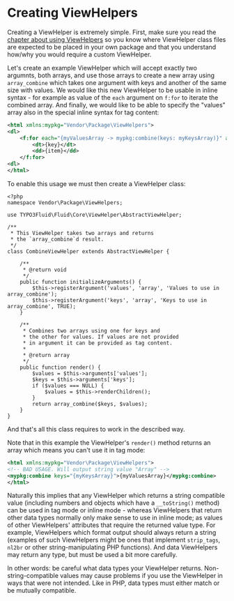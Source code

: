Creating ViewHelpers
====================

Creating a ViewHelper is extremely simple. First, make sure you read the [chapter about using ViewHelpers](FLUID_VIEWHELPERS.md)
so you know where ViewHelper class files are expected to be placed in your own package and that you understand how/why you would
require a custom ViewHelper.

Let's create an example ViewHelper which will accept exactly two argumnts, both arrays, and use those arrays to create a new
array using `array_combine` which takes one argument with keys and another of the same size with values. We would like this new
ViewHelper to be usable in inline syntax - for example as value of the `each` argument on `f:for` to iterate the combined array.
And finally, we would like to be able to specify the "values" array also in the special inline syntax for tag content:

```xml
<html xmlns:mypkg="Vendor\Package\ViewHelpers">
<dl>
    <f:for each="{myValuesArray -> mypkg:combine(keys: myKeysArray)}" as="item" key="key">
        <dt>{key}</dt>
        <dd>{item}</dd>
    </f:for>
<dl>
</html>
```

To enable this usage we must then create a ViewHelper class:

```
<?php
namespace Vendor\Package\ViewHelpers;

use TYPO3Fluid\Fluid\Core\ViewHelper\AbstractViewHelper;

/**
 * This ViewHelper takes two arrays and returns
 * the `array_combine`d result.
 */
class CombineViewHelper extends AbstractViewHelper {

    /**
     * @return void
     */
    public function initializeArguments() {
        $this->registerArgument('values', 'array', 'Values to use in array_combine');
        $this->registerArgument('keys', 'array', 'Keys to use in array_combine', TRUE);
    }

    /**
     * Combines two arrays using one for keys and
     * the other for values. If values are not provided
     * in argument it can be provided as tag content.
     *
     * @return array
     */
    public function render() {
        $values = $this->arguments['values'];
        $keys = $this->arguments['keys'];
        if ($values === NULL) {
            $values = $this->renderChildren();
        }
        return array_combine($keys, $values);
    }
}
```

And that's all this class requires to work in the described way.

Note that in this example the ViewHelper's `render()` method returns an array which means you can't use it in tag mode:

```xml
<html xmlns:mypkg="Vendor\Package\ViewHelpers">
<!-- BAD USAGE. Will output string value "Array" -->
<mypkg:combine keys="{myKeysArray}">{myValuesArray}</mypkg:combine>
</html>
```

Naturally this implies that any ViewHelper which returns a string compatible value (including numbers and objects which have a
`__toString()` method) can be used in tag mode or inline mode - whereas ViewHelpers that return other data types normally only
make sense to use in inline mode; as values of other ViewHelpers' attributes that require the returned value type. For example,
ViewHelpers which format output should always return a string (examples of such ViewHelpers might be ones that implement
`strip_tags`, `nl2br` or other string-manipulating PHP functions). And data ViewHelpers may return any type, but must be used a
bit more carefully.

In other words: be careful what data types your ViewHelper returns. Non-string-compatible values may cause problems if you use the
ViewHelper in ways that were not intended. Like in PHP, data types must either match or be mutually compatible.
